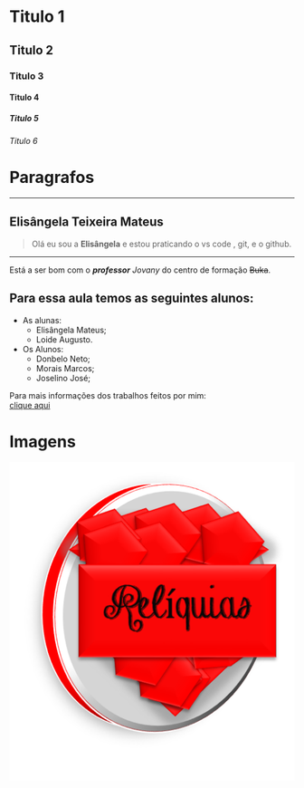 # Titulo 1
## Titulo 2
###  Titulo 3
#### Titulo 4
##### Titulo 5
###### Titulo 6

# Paragrafos   

---
Elisângela Teixeira Mateus   
---

> Olá eu sou a **Elisângela** e estou praticando o vs code , git, e o github.  
***
Está a ser bom com o _**professor**_ *Jovany* do centro de formação ~~Buka~~.  


## Para essa aula temos as seguintes alunos:
* As alunas:   
    + Elisângela Mateus;   
    + Loide Augusto.    
* Os Alunos:   
    + Donbelo Neto;
    + Morais Marcos;
    + Joselino José;
    
Para mais informações dos trabalhos feitos por mim:   
[clique aqui](bukaapp.com)

# Imagens   
![Imagem de um logotipo](Imagem1.png)
